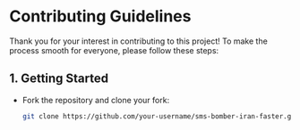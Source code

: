 # Contributing Guidelines

Thank you for your interest in contributing to this project! To make the process smooth for everyone, please follow these steps:

## 1. Getting Started
- Fork the repository and clone your fork:
  ```bash
  git clone https://github.com/your-username/sms-bomber-iran-faster.git

